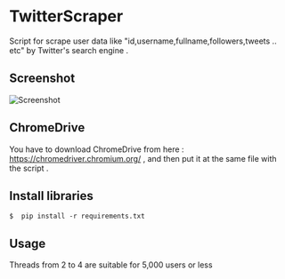 # TwitterScraper
Script for scrape user data like "id,username,fullname,followers,tweets .. etc" by Twitter's search engine .


## Screenshot
![Screenshot](https://i.ibb.co/cv2H99H/Screenshot-3.png)


## ChromeDrive 
You have to download ChromeDrive from here : https://chromedriver.chromium.org/ , and then put it at the same file with the script .


## Install libraries 
    $  pip install -r requirements.txt


## Usage 
Threads from 2 to 4 are suitable for 5,000 users or less
